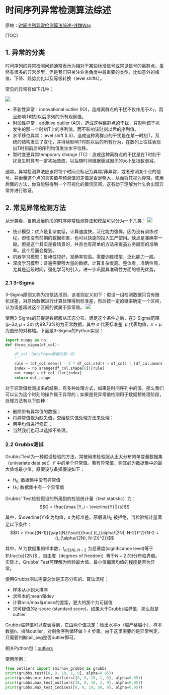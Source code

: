 # 时间序列异常检测算法综述

原帖：[时间序列异常检测算法综述-钱魏Way](https://www.biaodianfu.com/timeseries-anomaly-detection.html?replytocom=180644)

[TOC]

## 1. 异常的分类

时间序列的异常检测问题通常表示为相对于某些标准信号或常见信号的离群点。虽然有很多的异常类型，但是我们只关注业务角度中最重要的类型，比如意外的峰值、下降、趋势变化以及等级转换（level shifts）。

常见的异常有如下几种：

![](https://www.biaodianfu.com/wp-content/uploads/2020/10/outlier.png)
- 革新性异常：innovational outlier (IO)，造成离群点的干扰不仅作用于$X_T$，而且影响T时刻以后序列的所有观察值。
- 附加性异常：additive outlier (AO)，造成这种离群点的干扰，只影响该干扰发生的那一个时刻T上的序列值，而不影响该时刻以后的序列值。
- 水平移位异常：level shift (LS)，造成这种离群点的干扰是在某一时刻T，系统的结构发生了变化，并持续影响T时刻以后的所有行为，在数列上往往表现出T时刻前后的序列均值发生水平位移。
- 暂时变更异常temporary change (TC)：造成这种离群点的干扰是在T时刻干扰发生时具有一定初始效应，以后随时间根据衰减因子的大小呈指数衰减。

通常，异常检测算法应该将每个时间点标记为异常/非异常，或者预测某个点的信号，并衡量这个点的真实值与预测值的差值是否足够大，从而将其视为异常。使用后面的方法，你将能够得到一个可视化的置信区间，这有助于理解为什么会出现异常并进行验证。

## 2. 常见异常检测方法

从分类看，当前发展阶段的时序异常检测算法和模型可以分为一下几类：
![](https://www.biaodianfu.com/wp-content/uploads/2020/10/anomaly-detection.png)

- 统计模型：优点是复杂度低，计算速度快，泛化能力强悍。因为没有训练过程，即使没有前期的数据积累，也可以快速的投入生产使用。缺点是准确率一般。但是这个其实是看场景的，并且也有简单的方法来提高业务层面的准确率。这个后面会提到。
- 机器学习模型：鲁棒性较好，准确率较高。需要训练模型，泛化能力一般。
- 深度学习模型：普遍需要喂大量的数据，计算复杂度高。整体看，准确性高，尤其是近段时间，强化学习的引入，进一步巩固其准确性方面的领先优势。

### 2.1 3-Sigma

3-Sigma原则又称为拉依达准则，该准则定义如下：假设一组检测数据只含有随机误差，对原始数据进行计算处理得到标准差，然后按一定的概率确定一个区间，认为误差超过这个区间的就属于异常值。
![](https://www.biaodianfu.com/wp-content/uploads/2020/10/3-Sigma.png)

使用3-Sigma的前提是数据服从正态分布，满足这个条件之后，在3-Sigma范围 $(μ–3σ,μ+3σ)$ 内99.73%的为正常数据，其中 $σ$ 代表标准差, $μ$ 代表均值，$x=μ$ 为图形的对称轴。下面是3-Sigma的Python实现：

```Python
import numpy as np
def three_sigma(df_col):
    '''
    df_col：DataFrame数据的某一列
    '''
    rule = (df_col.mean() - 3 * df_col.std() > df_col) | (df_col.mean() + 3 * df_col.std() < df_col)
    index = np.arange(df_col.shape[0])[rule]
    out_range = df_col.iloc[index]
    return out_range
```

对于异常值检测出来的结果，有多种处理方式，如果是时间序列中的值，那么我们可以认为这个时刻的操作属于异常的；如果是将异常值检测用于数据预处理阶段，处理方法有以下四种：

- 删除带有异常值的数据；
- 将异常值视为缺失值，交给缺失值处理方法来处理；
- 用平均值进行修正；
- 当然我们也可以选择不处理。

### 2.2 Grubbs测试

Grubbs’Test为一种假设检验的方法，常被用来检验服从正太分布的单变量数据集（univariate data set）$Y$ 中的单个异常值。若有异常值，则其必为数据集中的最大值或最小值。原假设与备择假设如下：

- $H_0$: 数据集中没有异常值
- $H_1$: 数据集中有一个异常值

Grubbs’ Test检验假设的所用到的检验统计量（test statistic）为：
$$G = \frac{\max |Y_i – \overline{Y}|}{s}$$

其中，$\overline{Y}$ 为均值，$s$ 为标准差。原假设$H_0$ 被拒绝，当检验统计量满足以下条件：
$$G > \frac{(N-1)}{\sqrt{N}}\sqrt{\frac{ (t_{\alpha/(2N), N-2})^2}{N-2 + (t_{\alpha/(2N), N-2})^2}}$$

其中，$N$ 为数据集的样本数，$t_{\alpha/(2N), N-2}$ 为显著度(significance level)等于 $\frac{α}{2N}$ 、自由度（degrees of freedom）等于$N−2$ 的$t$分布临界值。实际上，Grubbs’ Test可理解为检验最大值、最小值偏离均值的程度是否为异常。

使用Grubbs测试需要总体是正态分布的。算法流程：

- 样本从小到大排序
- 求样本的mean和dev
- 计算min/max与mean的差距，更大的那个为可疑值
- 求可疑值的z-score (standard score)，如果大于Grubbs临界值，那么就是outlier

Grubbs临界值可以查表得到，它由两个值决定：检出水平$α$（越严格越小），样本数量n，排除outlier，对剩余序列循环做 1-4 步骤。由于这里需要的是异常判定，只需要判断tail_avg是否outlier即可。

相关Python包：[outliers](https://pypi.org/project/outlier_utils/)

使用示例：

```Python
from outliers import smirnov_grubbs as grubbs
print(grubbs.test([8, 9, 10, 1, 9], alpha=0.05))
print(grubbs.min_test_outliers([8, 9, 10, 1, 9], alpha=0.05))
print(grubbs.max_test_outliers([8, 9, 10, 1, 9], alpha=0.05))
print(grubbs.max_test_indices([8, 9, 10, 50, 9], alpha=0.05))
```
